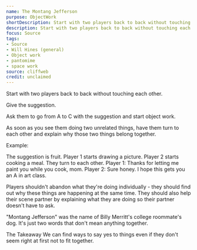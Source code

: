```yaml
---
name: The Montang Jefferson
purpose: ObjectWork
shortDescription: Start with two players back to back without touching each other. Give the suggestion.
description: Start with two players back to back without touching each other. Give the suggestion. Ask them to go from A to C with the suggestion and start object work.
focus: Source
tags:
- Source
- Will Hines (general)
- Object work
- pantomime
- space work
source: cliffweb
credit: unclaimed
---
```


Start with two players back to back without touching each other.

Give the suggestion.

Ask them to go from A to C with the suggestion and start object work.

As soon as you see them doing two unrelated things, have them turn to each other and explain why those two things belong together.

Example:

The suggestion is fruit.
Player 1 starts drawing a picture.
Player 2 starts cooking a meal.
They turn to each other.
Player 1: Thanks for letting me paint you while you cook, mom.
Player 2: Sure honey.  I hope this gets you an A in art class.

Players shouldn't abandon what they're doing individually - they should find out why these things are happening at the same time.  They should also help their scene partner by explaining what they are doing so their partner doesn't have to ask.

"Montang Jefferson" was the name of Billy Merritt's college roommate's dog.  It's just two words that don't mean anything together.

The Takeaway
We can find ways to say yes to things even if they don't seem right at first not to fit together.
